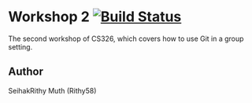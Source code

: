 # Workshop 2 [![Build Status](https://travis-ci.org/Rithy58/Workshop2.svg?branch=master)](https://travis-ci.org/Rithy58/Workshop2)

The second workshop of CS326, which covers how to use Git in a group setting.

## Author
SeihakRithy Muth (Rithy58)
